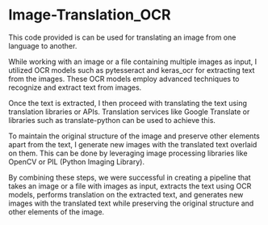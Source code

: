 # Image-Translation_OCR
This code provided is can be used for translating an image from one language to another.

While working with an image or a file containing multiple images as input, I utilized OCR models such as pytesseract and keras_ocr for extracting text from the images. These OCR models employ advanced techniques to recognize and extract text from images.

Once the text is extracted, I then proceed with translating the text using translation libraries or APIs. Translation services like Google Translate or libraries such as translate-python can be used to achieve this.

To maintain the original structure of the image and preserve other elements apart from the text, I generate new images with the translated text overlaid on them. This can be done by leveraging image processing libraries like OpenCV or PIL (Python Imaging Library).

By combining these steps, we were successful in creating a pipeline that takes an image or a file with images as input, extracts the text using OCR models, performs translation on the extracted text, and generates new images with the translated text while preserving the original structure and other elements of the image.

